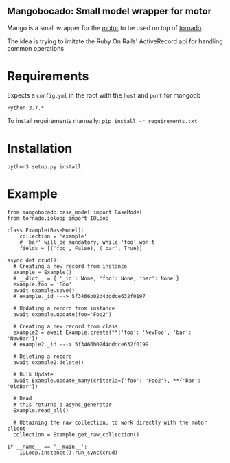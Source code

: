 ## Mangobocado: Small model wrapper for motor

Mango is a small wrapper for the [motor]('https://github.com/mongodb/motor') to be used on top of [tornado]('https://github.com/tornadoweb/tornado').

The idea is trying to imitate the Ruby On Rails' ActiveRecord api for handling common operations

# Requirements

Expects a `config.yml` in the root with the `host` and `port` for mongodb

`Python 3.7.*`

To install requirements manually: `pip install -r requirements.txt`

# Installation

`python3 setup.py install`

# Example

```
from mangobocado.base_model import BaseModel
from tornado.ioloop import IOLoop

class Example(BaseModel):
    collection = 'example'
    # 'bar' will be mandatory, while 'foo' won't
    fields = [('foo', False), ('bar', True)]

async def crud():
  # Creating a new record from instance
  example = Example()
  # __dict__ = { '_id': None, 'foo': None, 'bar': None }
  example.foo = 'Foo'
  await example.save()
  # example._id ---> 5f3466b02d4dddce632f0197  

  # Updating a record from instance
  await example.update(foo='Foo2')

  # Creating a new record from class
  example2 = await Example.create(**{'foo': 'NewFoo', 'bar': 'NewBar'})
  # example2._id ---> 5f3466b02d4dddce632f0199

  # Deleting a record
  await example2.delete()

  # Bulk Update
  await Example.update_many(criteria={'foo': 'Foo2'}, **{'bar': 'OldBar'})

  # Read
  # this returns a async_generator
  Example.read_all()

  # Obtaining the raw collection, to work directly with the motor client
  collection = Example.get_raw_collection()

if __name__ == '__main__':
    IOLoop.instance().run_sync(crud)
```

